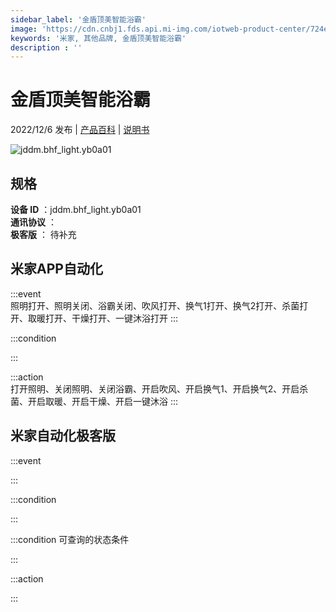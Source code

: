 ```yaml
---
sidebar_label: '金盾顶美智能浴霸'
image: 'https://cdn.cnbj1.fds.api.mi-img.com/iotweb-product-center/724ef2cb66fbacdd1008db3fd2612c78_1668242007772.png?GalaxyAccessKeyId=AKVGLQWBOVIRQ3XLEW&Expires=9223372036854775807&Signature=sBHvcXapny1WbMqA95AQLKcwQg8='
keywords: '米家, 其他品牌, 金盾顶美智能浴霸'
description : ''
---
```

# 金盾顶美智能浴霸

2022/12/6 发布 | [产品百科](https://home.mi.com/webapp/content/baike/product/index.html?model=jddm.bhf_light.yb0a01/) | [说明书](https://home.mi.com/views/introduction.html?model=jddm.bhf_light.yb0a01&region=cn)

![jddm.bhf_light.yb0a01](https://cdn.cnbj1.fds.api.mi-img.com/iotweb-product-center/724ef2cb66fbacdd1008db3fd2612c78_1668242007772.png?GalaxyAccessKeyId=AKVGLQWBOVIRQ3XLEW&Expires=9223372036854775807&Signature=sBHvcXapny1WbMqA95AQLKcwQg8=)

## 规格  
> 
**设备 ID** ：jddm.bhf_light.yb0a01  
**通讯协议** ：  
**极客版**  ： 待补充 


## 米家APP自动化  

:::event  
照明打开、照明关闭、浴霸关闭、吹风打开、换气1打开、换气2打开、杀菌打开、取暖打开、干燥打开、一键沐浴打开
:::

:::condition  

:::

:::action   
打开照明、关闭照明、关闭浴霸、开启吹风、开启换气1、开启换气2、开启杀菌、开启取暖、开启干燥、开启一键沐浴
:::

## 米家自动化极客版  

:::event  

:::

:::condition  

:::

:::condition 可查询的状态条件  

:::

:::action  

:::

        
